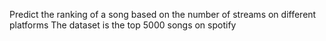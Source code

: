 Predict the ranking of a song based on the number of streams on different platforms
The dataset is the top 5000 songs on spotify
